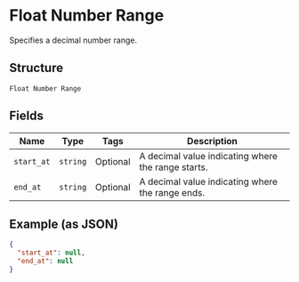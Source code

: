 
# Float Number Range

Specifies a decimal number range.

## Structure

`Float Number Range`

## Fields

| Name | Type | Tags | Description |
|  --- | --- | --- | --- |
| `start_at` | `string` | Optional | A decimal value indicating where the range starts. |
| `end_at` | `string` | Optional | A decimal value indicating where the range ends. |

## Example (as JSON)

```json
{
  "start_at": null,
  "end_at": null
}
```


